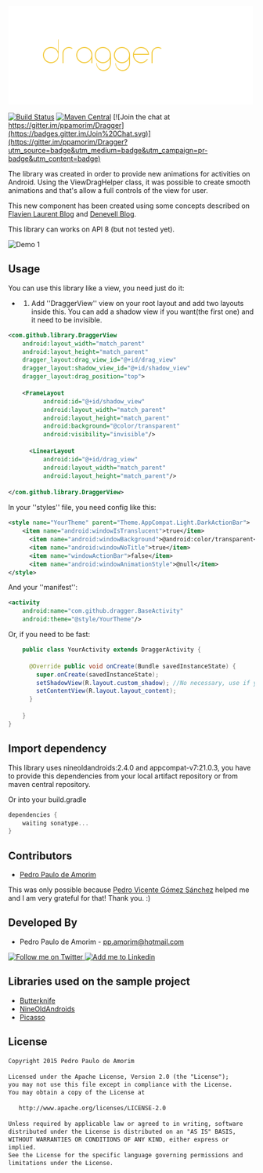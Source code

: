 ![Logo 1][10]

[![Build Status](https://api.travis-ci.org/ppamorim/Dragger.svg?branch=master)](https://travis-ci.org/ppamorim/Dragger)
[![Maven Central](https://maven-badges.herokuapp.com/maven-central/com.github.dragger/dragger/badge.svg)](https://maven-badges.herokuapp.com/maven-central/com.github.dragger/dragger)
[![Join the chat at https://gitter.im/ppamorim/Dragger](https://badges.gitter.im/Join%20Chat.svg)](https://gitter.im/ppamorim/Dragger?utm_source=badge&utm_medium=badge&utm_campaign=pr-badge&utm_content=badge)

The library was created in order to provide new animations for activities on Android.
Using the ViewDragHelper class, it was possible to create smooth animations and that's allow a full controls of the view for user.

This new component has been created using some concepts described on [Flavien Laurent Blog][1] and [Denevell Blog][2].

This library can works on API 8 (but not tested yet).

![Demo 1][11]

Usage
-----


You can use this library like a view, you need just do it:

* 1. Add ''DraggerView'' view on your root layout and add two layouts inside this.
You can add a shadow view if you want(the first one) and it need to be invisible.

```xml
<com.github.library.DraggerView
    android:layout_width="match_parent"
    android:layout_height="match_parent"
    dragger_layout:drag_view_id="@+id/drag_view"
    dragger_layout:shadow_view_id="@+id/shadow_view"
    dragger_layout:drag_position="top">

    <FrameLayout
          android:id="@+id/shadow_view"
          android:layout_width="match_parent"
          android:layout_height="match_parent"
          android:background="@color/transparent"
          android:visibility="invisible"/>

      <LinearLayout
          android:id="@+id/drag_view"
          android:layout_width="match_parent"
          android:layout_height="match_parent"/>

</com.github.library.DraggerView>
```

In your ''styles'' file, you need config like this:

```xml
<style name="YourTheme" parent="Theme.AppCompat.Light.DarkActionBar">
    <item name="android:windowIsTranslucent">true</item>
      <item name="android:windowBackground">@android:color/transparent</item>
      <item name="android:windowNoTitle">true</item>
      <item name="windowActionBar">false</item>
      <item name="android:windowAnimationStyle">@null</item>
</style>
```

And your ''manifest'':

```xml
<activity
    android:name="com.github.dragger.BaseActivity"
    android:theme="@style/YourTheme"/>
```

Or, if you need to be fast:

```java
    public class YourActivity extends DraggerActivity {

      @Override public void onCreate(Bundle savedInstanceState) {
        super.onCreate(savedInstanceState);
        setShadowView(R.layout.custom_shadow); //No necessary, use if you want.
        setContentView(R.layout.layout_content);
      }

    }
}
```

Import dependency
--------------------------------

This library uses nineoldandroids:2.4.0 and appcompat-v7:21.0.3, you have to provide this dependencies from your local artifact repository or from maven central repository.

Or into your build.gradle

```groovy
dependencies {
    waiting sonatype...
}
```

Contributors
------------

* [Pedro Paulo de Amorim][3]

This was only possible because [Pedro Vicente Gómez Sánchez][4] helped me and I am very grateful for that! Thank you. :)

Developed By
------------

* Pedro Paulo de Amorim - <pp.amorim@hotmail.com>

<a href="https://twitter.com/manodocarvao">
  <img alt="Follow me on Twitter" src="http://imageshack.us/a/img812/3923/smallth.png" />
</a>
<a href="https://www.linkedin.com/profile/view?id=185411359">
  <img alt="Add me to Linkedin" src="http://imageshack.us/a/img41/7877/smallld.png" />
</a>

Libraries used on the sample project
------------------------------------

* [Butterknife][5]
* [NineOldAndroids][6]
* [Picasso][7]

License
-------

    Copyright 2015 Pedro Paulo de Amorim

    Licensed under the Apache License, Version 2.0 (the "License");
    you may not use this file except in compliance with the License.
    You may obtain a copy of the License at

       http://www.apache.org/licenses/LICENSE-2.0

    Unless required by applicable law or agreed to in writing, software
    distributed under the License is distributed on an "AS IS" BASIS,
    WITHOUT WARRANTIES OR CONDITIONS OF ANY KIND, either express or implied.
    See the License for the specific language governing permissions and
    limitations under the License.

[1]: http://flavienlaurent.com/blog/2013/08/28/each-navigation-drawer-hides-a-viewdraghelper/
[2]: http://blog.denevell.org/android-viewdraghelper-example-tutorial.html
[3]: https://github.com/ppamorim/
[4]: https://github.com/pedrovgs/
[5]: https://github.com/JakeWharton/butterknife
[6]: https://github.com/JakeWharton/NineOldAndroids/
[7]: https://github.com/square/picasso
[10]: ./art/dragger.png
[11]: http://i.imgur.com/goPWgq1.gif